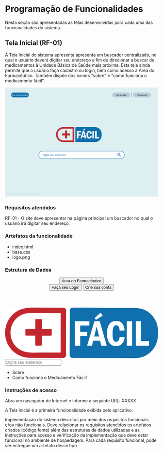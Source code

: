 # Programação de Funcionalidades

Nesta seção são apresentadas as telas desenvolvidas para cada uma das funcionalidades do sistema.

## Tela Inicial (RF-01)

A Tela Inicial do sistema apresenta apresenta um buscador centralizado, no qual o usuário deverá digitar seu endereço a fim de direcionar a buscar de medicamentos à Unidade Básica de Saúde mais próxima. Esta tela ainda permite que o usuário faça cadastro ou login, bem como acesso à Área do Farmacêutico. Também dispõe dos icones "sobre" e "como funciona o medicamento fácil".

![Inicial](img/Inicial.jpg)

### Requisitos atendidos 

RF-01 -  O site deve apresentar na página principal um buscador no qual o usuário irá digitar seu endereço.

### Artefatos da funcionalidade 

- index.html
- base.css
- logo.png

### Estrutura de Dados 

<html>
<head>
    <link href="css/bootstrap.min.css" rel="stylesheet" />   
    <link rel="preconnect" href="https://fonts.googleapis.com">
    <link rel="preconnect" href="https://fonts.gstatic.com" crossorigin>
    <link href="https://fonts.googleapis.com/css2?family=Nunito&display=swap" rel="stylesheet">   
    <link href="css/base.css" rel="stylesheet" />
    <meta charset="UTF-8">
    <title>Medicamento Fácil. Simples. Rápido.</title>
</head>
<body>
    <header class="row">
        <div class="col-md-3">
            <button class="btn btn-info">Área do Farmacêutico</button>
        </div>
        <div class="col-md-6"></div>
        <div class="col-md-3 text-end">
            <button type="button" class="btn btn-info">Faça seu Login</button>
            <button type="button" class="btn btn-info">Crie sua conta</button>
        </div>
    </header>
    <main>
        <div class="row separador"></div>        
        <div class="row">
            <div class="col-sm-3"></div>
            <div class="col-sm-6">
                <img src="imagens/logo.png" class="img-fluid"/>
            </div>
            <div class="col-sm-3"></div>
        </div>
        <div class="row separador"></div>
        <div class="row">
            <div class="col-sm-2"></div>
            <div class="col-sm-8">
                <input class='buscador' type="text" placeholder="Digite seu endereço" />
            </div>
            <div class="col-sm-2"></div>
        </div>        
    </main>
    <footer class="row">
        <div class="col-md-12">
            <nav>
                <ul>
                    <li>Sobre</li>
                    <li>Como funciona o Medicamento Fácil!</li>
                </ul>
            </nav>
        </div>
    </footer>
    <script src="js/bootstrap.min.js" type="javascript"></script>
</body>
</html>

### Instruções de acesso 

Abra um navegador de Internet e informe a seguinte URL: XXXXX

A Tela Inicial é a primeira funcionalidade exibida pelo aplicativo. 



Implementação do sistema descritas por meio dos requisitos funcionais e/ou não funcionais. Deve relacionar os requisitos atendidos os artefatos criados (código fonte) além das estruturas de dados utilizadas e as instruções para acesso e verificação da implementação que deve estar funcional no ambiente de hospedagem.
Para cada requisito funcional, pode ser entregue um artefato desse tipo

